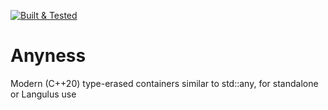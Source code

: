 [![Built & Tested](https://github.com/Langulus/Anyness/actions/workflows/default.yml/badge.svg)](https://github.com/Langulus/Anyness/actions/workflows/default.yml)

# Anyness
Modern (C++20) type-erased containers similar to std::any, for standalone or Langulus use

